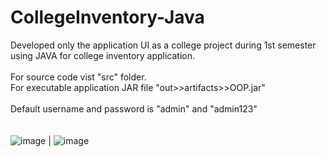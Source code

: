 # CollegeInventory-Java
Developed only the application UI as a college project during 1st semester using JAVA for college inventory application.
<br></br>
For source code vist "src" folder.<br>
For executable application JAR file "out>>artifacts>>OOP.jar"
</br>
<br> Default username and password is "admin" and "admin123"</br>
<br></br>
![image](https://github.com/sarchit004/CollegeInventory---Java/assets/111941110/e9ca04ba-cd95-4fe1-82fb-c47a7d140c50) | ![image](https://github.com/sarchit004/CollegeInventory---Java/assets/111941110/d0c08827-506d-4941-b81b-be3d3f5ad9b6)
